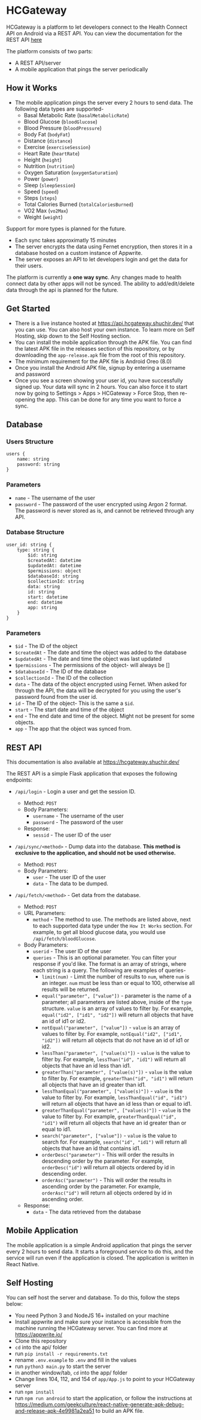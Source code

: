 # HCGateway
HCGateway is a platform to let developers connect to the Health Connect API on Android via a REST API. You can view the documentation for the REST API [here](https://hcgateway.shuchir.dev/)

The platform consists of two parts:
- A REST API/server
- A mobile application that pings the server periodically

## How it Works
- The mobile application pings the server every 2 hours to send data. The following data types are supported-
    - Basal Metabolic Rate (`basalMetabolicRate`)
    - Blood Glucose (`bloodGlucose`)
    - Blood Pressure (`bloodPressure`)
    - Body Fat (`bodyFat`)
    - Distance (`distance`)
    - Exercise (`exerciseSession`)
    - Heart Rate (`heartRate`)
    - Height (`height`)
    - Nutrition (`nutrition`)
    - Oxygen Saturation (`oxygenSaturation`)
    - Power (`power`)
    - Sleep (`sleepSession`)
    - Speed (`speed`)
    - Steps (`steps`)
    - Total Calories Burned (`totalCaloriesBurned`)
    - VO2 Max (`vo2Max`)
    - Weight (`weight`)

Support for more types is planned for the future.

- Each sync takes approximatly 15 minutes
- The server encrypts the data using Fernet encryption, then stores it in a database hosted on a custom instance of Appwrite.
- The server exposes an API to let developers login and get the data for their users.

The platform is currently a **one way sync**. Any changes made to health connect data by other apps will not be synced. The ability to add/edit/delete data through the api is planned for the future.

## Get Started
- There is a live instance hosted at https://api.hcgateway.shuchir.dev/ that you can use. You can also host your own instance. To learn more on Self Hosting, skip down to the Self Hosting section.
- You can install the mobile application through the APK file. You can find the latest APK file in the releases section of this repository, or by downloading the `app-release.apk` file from the root of this repository.
- The minimum requirement for the APK file is Android Oreo (8.0)
- Once you install the Android APK file, signup by entering a username and password
- Once you see a screen showing your user id, you have successfully signed up. Your data will sync in 2 hours. You can also force it to start now by going to Settings > Apps > HCGateway > Force Stop, then re-opening the app. This can be done for any time you want to force a sync.

## Database
### Users Structure
```
users {
    name: string
    password: string
}
```

### Parameters
- `name` - The username of the user
- `password` - The password of the user encrypted using Argon 2 format. The password is never stored as is, and cannot be retrieved through any API.

### Database Structure
```
user_id: string {
    type: string {
        $id: string
        $createdAt: datetime
        $updatedAt: datetime
        $permissions: object
        $databaseId: string
        $collectionId: string
        data: string
        id: string
        start: datetime
        end: datetime
        app: string
    }
}
```

### Parameters
- `$id` - The ID of the object
- `$createdAt` - The date and time the object was added to the database
- `$updatedAt` - The date and time the object was last updated
- `$permissions` - The permissions of the object- will always be []
- `$databaseId` - The ID of the database
- `$collectionId` - The ID of the collection
- `data` - The data of the object encrypted using Fernet. When asked for through the API, the data will be decrypted for you using the user's password found from the user id.
- `id` - The ID of the object- This is the same a  `$id`.
- `start` - The start date and time of the object
- `end` - The end date and time of the object. Might not be present for some objects.
- `app` - The app that the object was synced from.


## REST API
This documentation is also available at https://hcgateway.shuchir.dev/

The REST API is a simple Flask application that exposes the following endpoints:
- `/api/login` - Login a user and get the session ID.
    - Method: `POST`
    - Body Parameters:
        - `username` - The username of the user
        - `password` - The password of the user
    - Response:
        - `sessid` - The user ID of the user

- `/api/sync/<method>` - Dump data into the database. **This method is exclusive to the application, and should not be used otherwise.**
    - Method: `POST`
    - Body Parameters:
        - `user` - The user ID of the user
        - `data` - The data to be dumped. 

- `/api/fetch/<method>` - Get data from the database.
    - Method: `POST`
    - URL Parameters:
        - `method` - The method to use. The methods are listed above, next to each supported data type under the `How It Works` section. For example, to get all blood glucose data, you would use `/api/fetch/bloodGlucose`.
    - Body Parameters:
        - `userid` - The user ID of the user
        - `queries` - This is an optional parameter. You can filter your response if you'd like. The format is an array of strings, where each string is a query. The following are examples of queries-
            - `limit(num)` - Limit the number of results to `num`, where `num` is an integer. `num` must be less than or equal to 100, otherwise all results will be returned.
            - `equal("parameter", ["value"])` - parameter is the name of a parameter; all parameters are listed above, inside of the `type` structure. `value` is an array of values to filter by. For example, `equal("id2", ["id1", "id2"])` will return all objects that have an id of id1 or id2.
            - `notEqual("parameter", ["value"])` - `value` is an array of values to filter by. For example, `notEqual("id2", ["id1", "id2"])` will return all objects that do not have an id of id1 or id2.
            - `lessThan("parameter", ["value(s)"])` - `value` is the value to filter by. For example, `lessThan("id", "id1")` will return all objects that have an id less than id1.
            - `greaterThan("parameter", ["value(s)"])` - `value` is the value to filter by. For example, `greaterThan("id", "id1")` will return all objects that have an id greater than id1.
            - `lessThanEqual("parameter", ["value(s)"])` - `value` is the value to filter by. For example, `lessThanEqual("id", "id1")` will return all objects that have an id less than or equal to id1.
            - `greaterThanEqual("parameter", ["value(s)"])` - `value` is the value to filter by. For example, `greaterThanEqual("id", "id1")` will return all objects that have an id greater than or equal to id1.
            - `search("parameter", ["value"])` - `value` is the value to search for. For example, `search("id", "id1")` will return all objects that have an id that contains id1.
            - `orderDesc("parameter")` - This will order the results in descending order by the parameter. For example, `orderDesc("id")` will return all objects ordered by id in descending order.
            - `orderAsc("parameter")` - This will order the results in ascending order by the parameter. For example, `orderAsc("id")` will return all objects ordered by id in ascending order.
    - Response:
        - `data` - The data retrieved from the database

## Mobile Application
The mobile application is a simple Android application that pings the server every 2 hours to send data. It starts a foreground service to do this, and the service will run even if the application is closed. The application is written in React Native.

## Self Hosting
You can self host the server and database. To do this, follow the steps below:
- You need Python 3 and NodeJS 16+ installed on your machine
- Install appwrite and make sure your instance is accessible from the machine running the HCGateway server. You can find more at https://appwrite.io/
- Clone this repository
- `cd` into the api/ folder
- run `pip install -r requirements.txt`
- rename `.env.example` to `.env` and fill in the values
- run `python3 main.py` to start the server
- in another window/tab, `cd` into the app/ folder
- Change lines 104, 112, and 154 of `app/App.js` to point to your HCGateway server
- run `npm install`
- run `npm run android` to start the application, or follow the instructions at https://medium.com/geekculture/react-native-generate-apk-debug-and-release-apk-4e9981a2ea51 to build an APK file.
